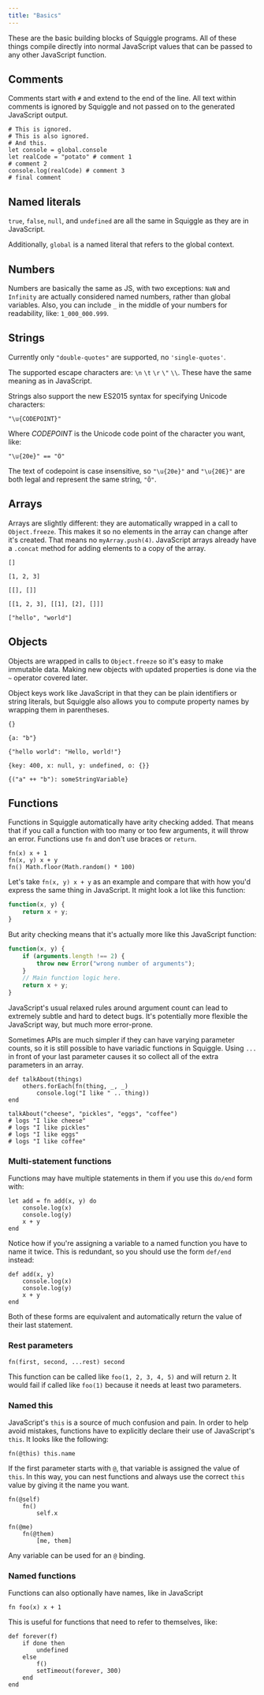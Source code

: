 ```yaml
---
title: "Basics"
---
```


These are the basic building blocks of Squiggle programs. All of these things
compile directly into normal JavaScript values that can be passed to any other
JavaScript function.

## Comments

Comments start with `#` and extend to the end of the line. All text within comments is ignored by Squiggle and not passed on to the generated JavaScript output.

```squiggle
# This is ignored.
# This is also ignored.
# And this.
let console = global.console
let realCode = "potato" # comment 1
# comment 2
console.log(realCode) # comment 3
# final comment
```

## Named literals

`true`, `false`, `null`, and `undefined` are all the same in Squiggle as they are in JavaScript.

Additionally, `global` is a named literal that refers to the global context.

## Numbers

Numbers are basically the same as JS, with two exceptions: `NaN` and `Infinity` are actually considered named numbers, rather than global variables. Also, you can include `_` in the middle of your numbers for readability, like: `1_000_000.999`.

## Strings

Currently only `"double-quotes"` are supported, no `'single-quotes'`.

The supported escape characters are: `\n` `\t` `\r` `\"` `\\`. These have the same meaning as in JavaScript.

Strings also support the new ES2015 syntax for specifying Unicode characters:

```squiggle
"\u{CODEPOINT}"
```

Where *CODEPOINT* is the Unicode code point of the character you want, like:

```squiggle
"\u{20e}" == "Ȏ"
```

The text of codepoint is case insensitive, so `"\u{20e}"` and `"\u{20E}"` are both legal and represent the same string, `"Ȏ"`.

## Arrays

Arrays are slightly different: they are automatically wrapped in a call to `Object.freeze`. This makes it so no elements in the array can change after it's created. That means no `myArray.push(4)`. JavaScript arrays already have a `.concat` method for adding elements to a copy of the array.

```squiggle
[]

[1, 2, 3]

[[], []]

[[1, 2, 3], [[1], [2], []]]

["hello", "world"]
```

## Objects

Objects are wrapped in calls to `Object.freeze` so it's easy to make immutable data. Making new objects with updated properties is done via the `~` operator covered later.

Object keys work like JavaScript in that they can be plain identifiers or string literals, but Squiggle also allows you to compute property names by wrapping them in parentheses.

```squiggle
{}

{a: "b"}

{"hello world": "Hello, world!"}

{key: 400, x: null, y: undefined, o: {}}

{("a" ++ "b"): someStringVariable}
```

## Functions

Functions in Squiggle automatically have arity checking added. That means that if you call a function with too many or too few arguments, it will throw an error. Functions use `fn` and don't use braces or `return`.

```squiggle
fn(x) x + 1
fn(x, y) x + y
fn() Math.floor(Math.random() * 100)
```

Let's take `fn(x, y) x + y` as an example and compare that with how you'd express the same thing in JavaScript. It might look a lot like this function:

```javascript
function(x, y) {
    return x + y;
}
```

But arity checking means that it's actually more like this JavaScript function:

```javascript
function(x, y) {
    if (arguments.length !== 2) {
        throw new Error("wrong number of arguments");
    }
    // Main function logic here.
    return x + y;
}
```

JavaScript's usual relaxed rules around argument count can lead to extremely subtle and hard to detect bugs. It's potentially more flexible the JavaScript way, but much more error-prone.

Sometimes APIs are much simpler if they can have varying parameter counts, so it is still possible to have variadic functions in Squiggle. Using `...` in front of your last parameter causes it so collect all of the extra parameters in an array.

```squiggle
def talkAbout(things)
    others.forEach(fn(thing, _, _)
        console.log("I like " .. thing))
end

talkAbout("cheese", "pickles", "eggs", "coffee")
# logs "I like cheese"
# logs "I like pickles"
# logs "I like eggs"
# logs "I like coffee"
```

### Multi-statement functions

Functions may have multiple statements in them if you use this `do/end` form with:

```squiggle
let add = fn add(x, y) do
    console.log(x)
    console.log(y)
    x + y
end
```

Notice how if you're assigning a variable to a named function you have to name it twice. This is redundant, so you should use the form `def/end` instead:

```squiggle
def add(x, y)
    console.log(x)
    console.log(y)
    x + y
end
```

Both of these forms are equivalent and automatically return the value of their last statement.

### Rest parameters

```squiggle
fn(first, second, ...rest) second
```

This function can be called like `foo(1, 2, 3, 4, 5)` and will return `2`. It would fail if called like `foo(1)` because it needs at least two parameters.

### Named this

JavaScript's `this` is a source of much confusion and pain. In order to help avoid mistakes, functions have to explicitly declare their use of JavaScript's `this`. It looks like the following:

```squiggle
fn(@this) this.name
```

If the first parameter starts with `@`, that variable is assigned the value of `this`. In this way, you can nest functions and always use the correct `this` value by giving it the name you want.

```squiggle
fn(@self)
    fn()
        self.x

fn(@me)
    fn(@them)
        [me, them]
```

Any variable can be used for an `@` binding.

### Named functions

Functions can also optionally have names, like in JavaScript

```squiggle
fn foo(x) x + 1
```

This is useful for functions that need to refer to themselves, like:

```squiggle
def forever(f)
    if done then
        undefined
    else
        f()
        setTimeout(forever, 300)
    end
end
```
